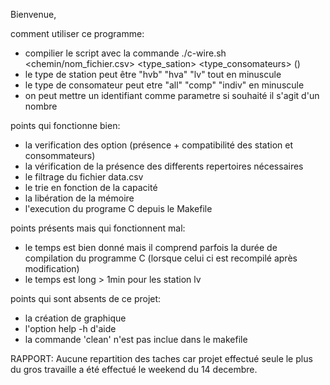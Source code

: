 Bienvenue,

comment utiliser ce programme:
- compilier le script avec la commande ./c-wire.sh  <chemin/nom_fichier.csv> <type_sation> <type_consomateurs> (<identifiant>)
- le type de station peut être "hvb" "hva" "lv" tout en minuscule
- le type de consomateur peut etre "all" "comp" "indiv" en minuscule
- on peut mettre un identifiant comme parametre si souhaité il s'agit d'un nombre 

points qui fonctionne bien:
  
  - la verification des option (présence + compatibilité des station et consommateurs)
  - la vérification de la présence des differents repertoires nécessaires
  - le filtrage du fichier data.csv
  - le trie en fonction de la capacité
  - la libération de la mémoire
  - l'execution du programe C depuis le Makefile
    
  

points présents mais qui fonctionnent mal:

  - le temps est bien donné mais il comprend parfois la durée de compilation du programme C (lorsque celui ci est recompilé après modification)
  - le temps est long > 1min pour les station lv 

points qui sont absents de ce projet:
  - la création de graphique
  - l'option help -h d'aide
  - la commande 'clean' n'est pas inclue dans le makefile

RAPPORT:
    Aucune repartition des taches car projet effectué seule
    le plus du gros travaille a été effectué le weekend du 14 decembre.

    
